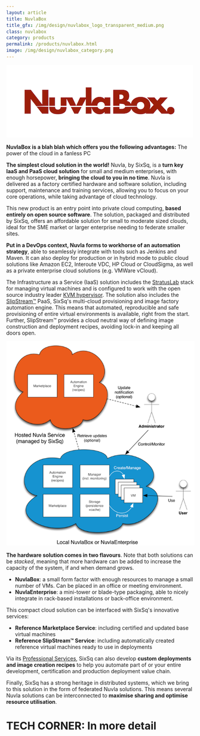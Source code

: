 ```yaml
---
layout: article
title: NuvlaBox
title_gfx: /img/design/nuvlabox_logo_transparent_medium.png
class: nuvlabox
category: products
permalink: /products/nuvlabox.html
image: /img/design/nuvlabox_category.png
---
```


![NuvlaBox](/img/design/nuvlabox_logo_transparent_medium.png "NuvlaBox")

**NuvlaBox is a blah blah which offers you the following advantages:**
The power of the cloud in a fanless PC

**The simplest cloud solution in the world!** Nuvla, by SixSq, is a **turn key IaaS and PaaS cloud solution** for small and medium enterprises, with enough horsepower, **bringing the cloud to you in no time**. Nuvla is delivered as a factory certified hardware and software solution, including support, maintenance and training services, allowing you to focus on your core operations, while taking advantage of cloud technology.

This new product is an entry point into private cloud computing, **based entirely on open source software**.
The solution, packaged and distributed by SixSq, offers an affordable solution for small to moderate sized clouds, ideal for the SME market or larger enterprise needing to federate smaller sites.

**Put in a DevOps context, Nuvla forms to workhorse of an automation strategy**, able to seamlessly integrate with tools such as Jenkins and Maven.  It can also deploy for production or in hybrid mode to public cloud solutions like Amazon EC2, Interoute VDC, HP Cloud or CloudSigma, as well as a private enterprise cloud solutions (e.g. VMWare vCloud).

The Infrastructure as a Service (IaaS) solution includes the [StratusLab](http://stratuslab.eu) stack for managing virtual machines and is configured to work with the open source industry leader [KVM hypervisor](http://www.linux-kvm.org). The solution also includes the [SlipStream™](/products/slipstream.html) PaaS, SixSq's multi-cloud provisioning and image factory automation engine. This means that automated, reproducible and safe provisioning of entire virtual environments is available, right from the start. Further, SlipStream™ provides a cloud neutral way of defining image construction and deployment recipes, avoiding lock-in and keeping all doors open.

![Overview](/img/content/cib-overview.png "Services Federation Overview")

**The hardware solution comes in two flavours**. Note that both solutions can be *stacked*, meaning that more hardware can be
added to increase the capacity of the system, if and when demand grows.

* **NuvlaBox**: a small form factor with enough resources to manage a small number of VMs. Can be placed in an office or meeting
  environment.
* **NuvlaEnterprise**: a mini-tower or blade-type packaging, able to nicely integrate in rack-based installations or back-office environment.

This compact cloud solution can be interfaced with SixSq's innovative services:

* **Reference Marketplace Service**: including certified and updated base virtual machines
* **Reference SlipStream™ Service**: including automatically created reference virtual machines
  ready to use in deployments
  
Via its [Professional Services](/products/training-coaching.html), SixSq can also develop **custom deployments and image creation recipes** to help you automate part of or your entire
development, certification and production deployment value chain.

Finally, SixSq has a strong heritage in distributed systems, which we bring to this solution in the form of federated Nuvla solutions.  This means several Nuvla solutions can be interconnected to **maximise sharing and optimise resource utilisation**. 

TECH CORNER: In more detail
======================================
